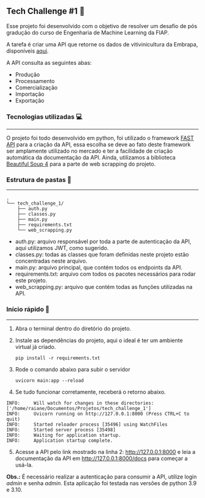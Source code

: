 ## Tech Challenge #1 **🧩**

Esse projeto foi desenvolvido com o objetivo de resolver um desafio de pós gradução do curso de Engenharia de Machine Learning da FIAP.

A tarefa é criar uma API que retorne os dados de vitivinicultura da Embrapa, disponíveis [aqui](http://vitibrasil.cnpuv.embrapa.br/index.php?opcao=opt_01).

A API consulta as seguintes abas:

* Produção
* Processamento
* Comercialização
* Importação
* Exportação

### **Tecnologias utilizadas 💻**

---

O projeto foi todo desenvolvido em python, foi utilizado o framework [FAST API](https://fastapi.tiangolo.com/) para a criação da API, essa escolha se deve ao fato deste framework ser amplamente utilizado no mercado e ter a facilidade de criação automática da documentação da API. Ainda, utilizamos a biblioteca [Beautiful Soup 4](https://beautiful-soup-4.readthedocs.io/en/latest/) para a parte de web scrapping do projeto.


### Estrutura de pastas **📂**

---

```
.
└── tech_challenge_1/
    ├── auth.py
    ├── classes.py
    ├── main.py
    ├── requirements.txt
    └── web_scrapping.py
```

* auth.py: arquivo responsável por toda a parte de autenticação da API, aqui utilizamos JWT, como sugerido.
* classes.py: todas as classes que foram definidas neste projeto estão concentradas neste arquivo.
* main.py: arquivo principal, que contém todos os endpoints da API.
* requirements.txt: arquivo com todos os pacotes necessários para rodar este projeto.
* web_scrapping.py: arquivo que contém todas as funções utilizadas na API.

### Início rápido 🚀

---

1. Abra o terminal dentro do diretório do projeto.
2. Instale as dependências do projeto, aqui o ideal é ter um ambiente virtual já criado.

   `pip install -r requirements.txt`
3. Rode o comando abaixo para subir o servidor

   `uvicorn main:app --reload`
4. Se tudo funcionar corretamente, receberá o retorno abaixo.

```
INFO:     Will watch for changes in these directories: ['/home/raiane/Documentos/Projetos/tech_challenge_1']
INFO:     Uvicorn running on http://127.0.0.1:8000 (Press CTRL+C to quit)
INFO:     Started reloader process [35496] using WatchFiles
INFO:     Started server process [35498]
INFO:     Waiting for application startup.
INFO:     Application startup complete.
```

5. Acesse a API pelo link mostrado na linha 2: http://127.0.0.1:8000 e leia a documentação da API em http://127.0.0.1:8000/docs para começar a usá-la.

**Obs.:** É necessário realizar a autenticação para consumir a API, utilize login *admin* e senha *admin.* Esta aplicação foi testada nas versões de python 3.9 e 3.10.
